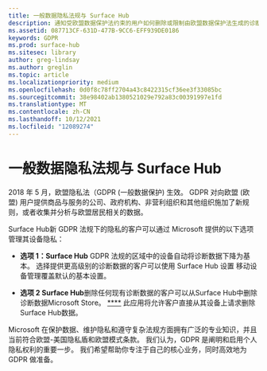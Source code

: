 ```yaml
---
title: 一般数据隐私法规与 Surface Hub
description: 通知受欧盟数据保护法约束的用户如何删除或限制由欧盟数据保护法生成的诊断Surface Hub。
ms.assetid: 087713CF-631D-477B-9CC6-EFF939DE0186
keywords: GDPR
ms.prod: surface-hub
ms.sitesec: library
author: greg-lindsay
ms.author: greglin
ms.topic: article
ms.localizationpriority: medium
ms.openlocfilehash: 0d0f8c78ff2704a43c8422315cf36ee3f33085bc
ms.sourcegitcommit: 38e98402ab1380521029e792a83c00391997e1fd
ms.translationtype: MT
ms.contentlocale: zh-CN
ms.lasthandoff: 10/12/2021
ms.locfileid: "12089274"
---
```

# <a name="general-data-privacy-regulation-and-surface-hub"></a>一般数据隐私法规与 Surface Hub

2018 年 5 月，欧盟隐私法（GDPR (一般数据保护) 生效。 GDPR 对向欧盟 (欧盟) 用户提供商品与服务的公司、政府机构、非营利组织和其他组织施加了新规则，或者收集并分析与欧盟居民相关的数据。

Surface Hub新 GDPR 法规下的隐私的客户可以通过 Microsoft 提供的以下选项管理其设备隐私：

* **选项 1：Surface Hub** GDPR 法规的区域中的设备自动将诊断数据下降为基本。 选择提供更高级别的诊断数据的客户可以使用 Surface Hub 设置 移动设备管理覆盖默认的基本设置。

* **选项 2 Surface Hub**删除任何现有诊断数据的客户可以从Surface Hub中删除诊断数据Microsoft Store。 [****](https://www.microsoft.com/p/surface-hub-delete-diagnostic-data/9mtxh9zl7mxs) 此应用将允许客户直接从其设备上请求删除Surface Hub数据。

Microsoft 在保护数据、维护隐私和遵守复杂法规方面拥有广泛的专业知识，并且当前符合欧盟-美国隐私盾和欧盟模式条款。 我们认为，GDPR 是阐明和启用个人隐私权利的重要一步。 我们希望帮助你专注于自己的核心业务，同时高效地为 GDPR 做准备。

